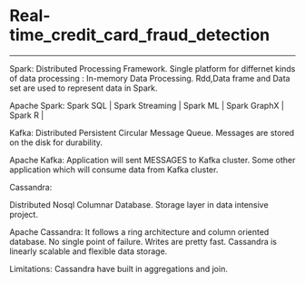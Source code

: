 # Real-time_credit_card_fraud_detection
---------------------------------------------------------------------------------
Spark:
Distributed Processing Framework.
Single platform for differnet kinds of data processing : In-memory Data Processing.
Rdd,Data frame and Data set are used to represent data in Spark.


Apache Spark: 
Spark SQL |
Spark Streaming |
Spark ML |
Spark GraphX |
Spark R |


Kafka:
Distributed Persistent Circular Message Queue.
Messages are stored on the disk for durability.


Apache Kafka:
Application will sent MESSAGES to Kafka cluster.
Some other application which will consume data from Kafka cluster.


Cassandra:

Distributed Nosql Columnar Database.
Storage layer in data intensive project.

Apache Cassandra:
It follows a ring architecture and column oriented database.
No single point of failure.
Writes are pretty fast.
Cassandra is linearly scalable and flexible data storage.

Limitations:
Cassandra have built in aggregations and join.













